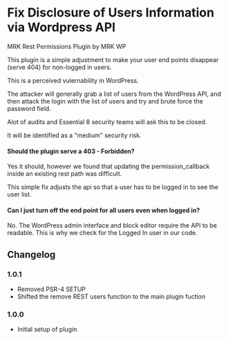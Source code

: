 # Fix Disclosure of Users Information via Wordpress API

MRK Rest Permissions Plugin by MRK WP

This plugin is a simple adjustment to make your user end points disappear (serve 404) for non-logged in users.

This is a perceived vulernability in WordPress.

The attacker will generally grab a list of users from the WordPress API, and then attack the login with the list of users and try and brute force the password field.

Alot of audits and Essential 8 security teams will ask this to be closed.

It will be identified as a "medium" security risk.

#### Should the plugin serve a 403 - Forbidden?

Yes it should, however we found that updating the permission_callback inside an existing rest path was difficult.

This simple fix adjusts the api so that a user has to be logged in to see the user list.

#### Can I just turn off the end point for all users even when logged in?

No. The WordPress admin interface and block editor require the API to be readable. This is why we check for the Logged In user in our code.


## Changelog

### 1.0.1
- Removed PSR-4 SETUP
- Shifted the remove REST users function to the main plugin fuction

### 1.0.0
- Initial setup of plugin

